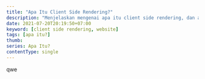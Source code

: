 ```yaml
---
title: "Apa Itu Client Side Rendering?"
description: "Menjelaskan mengenai apa itu client side rendering, dan apa kelebihan dan kekurangannya dari client side rendering?"
date: 2021-07-20T20:19:50+07:00
keyword: [client side rendering, website]
tags: [apa itu?]
thumb:
series: Apa Itu?
contentType: single
---
```


qwe